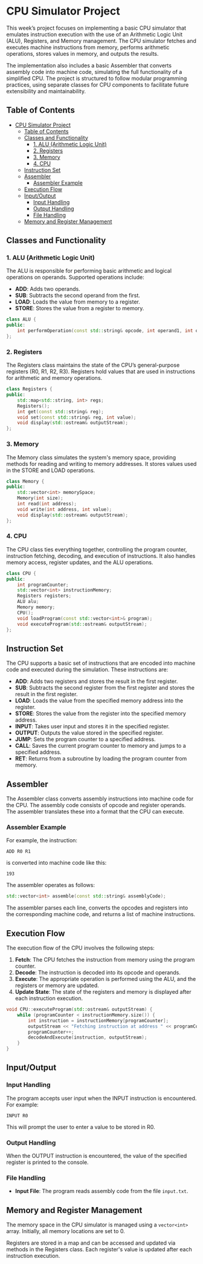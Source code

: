 # CPU Simulator Project

This week’s project focuses on implementing a basic CPU simulator that emulates instruction execution with the use of an Arithmetic Logic Unit (ALU), Registers, and Memory management. The CPU simulator fetches and executes machine instructions from memory, performs arithmetic operations, stores values in memory, and outputs the results.

The implementation also includes a basic Assembler that converts assembly code into machine code, simulating the full functionality of a simplified CPU. The project is structured to follow modular programming practices, using separate classes for CPU components to facilitate future extensibility and maintainability.

## Table of Contents
- [CPU Simulator Project](#cpu-simulator-project)
  - [Table of Contents](#table-of-contents)
  - [Classes and Functionality](#classes-and-functionality)
    - [1. ALU (Arithmetic Logic Unit)](#1-alu-arithmetic-logic-unit)
    - [2. Registers](#2-registers)
    - [3. Memory](#3-memory)
    - [4. CPU](#4-cpu)
  - [Instruction Set](#instruction-set)
  - [Assembler](#assembler)
    - [Assembler Example](#assembler-example)
  - [Execution Flow](#execution-flow)
  - [Input/Output](#inputoutput)
    - [Input Handling](#input-handling)
    - [Output Handling](#output-handling)
    - [File Handling](#file-handling)
  - [Memory and Register Management](#memory-and-register-management)

## Classes and Functionality

### 1. ALU (Arithmetic Logic Unit)

The ALU is responsible for performing basic arithmetic and logical operations on operands. Supported operations include:

- **ADD**: Adds two operands.
- **SUB**: Subtracts the second operand from the first.
- **LOAD**: Loads the value from memory to a register.
- **STORE**: Stores the value from a register to memory.

```cpp
class ALU {
public:
    int performOperation(const std::string& opcode, int operand1, int operand2);
};
```

### 2. Registers

The Registers class maintains the state of the CPU’s general-purpose registers (R0, R1, R2, R3). Registers hold values that are used in instructions for arithmetic and memory operations.

```cpp
class Registers {
public:
    std::map<std::string, int> regs;
    Registers();
    int get(const std::string& reg);
    void set(const std::string& reg, int value);
    void display(std::ostream& outputStream);
};
```

### 3. Memory

The Memory class simulates the system's memory space, providing methods for reading and writing to memory addresses. It stores values used in the STORE and LOAD operations.

```cpp
class Memory {
public:
    std::vector<int> memorySpace;
    Memory(int size);
    int read(int address);
    void write(int address, int value);
    void display(std::ostream& outputStream);
};
```

### 4. CPU

The CPU class ties everything together, controlling the program counter, instruction fetching, decoding, and execution of instructions. It also handles memory access, register updates, and the ALU operations.

```cpp
class CPU {
public:
    int programCounter;
    std::vector<int> instructionMemory;
    Registers registers;
    ALU alu;
    Memory memory;
    CPU();
    void loadProgram(const std::vector<int>& program);
    void executeProgram(std::ostream& outputStream);
};
```

## Instruction Set

The CPU supports a basic set of instructions that are encoded into machine code and executed during the simulation. These instructions are:

- **ADD**: Adds two registers and stores the result in the first register.
- **SUB**: Subtracts the second register from the first register and stores the result in the first register.
- **LOAD**: Loads the value from the specified memory address into the register.
- **STORE**: Stores the value from the register into the specified memory address.
- **INPUT**: Takes user input and stores it in the specified register.
- **OUTPUT**: Outputs the value stored in the specified register.
- **JUMP**: Sets the program counter to a specified address.
- **CALL**: Saves the current program counter to memory and jumps to a specified address.
- **RET**: Returns from a subroutine by loading the program counter from memory.

## Assembler

The Assembler class converts assembly instructions into machine code for the CPU. The assembly code consists of opcode and register operands. The assembler translates these into a format that the CPU can execute.

### Assembler Example

For example, the instruction:

```
ADD R0 R1
```

is converted into machine code like this:

```
193
```

The assembler operates as follows:

```cpp
std::vector<int> assemble(const std::string& assemblyCode);
```

The assembler parses each line, converts the opcodes and registers into the corresponding machine code, and returns a list of machine instructions.

## Execution Flow

The execution flow of the CPU involves the following steps:

1. **Fetch**: The CPU fetches the instruction from memory using the program counter.
2. **Decode**: The instruction is decoded into its opcode and operands.
3. **Execute**: The appropriate operation is performed using the ALU, and the registers or memory are updated.
4. **Update State**: The state of the registers and memory is displayed after each instruction execution.

```cpp
void CPU::executeProgram(std::ostream& outputStream) {
    while (programCounter < instructionMemory.size()) {
        int instruction = instructionMemory[programCounter];
        outputStream << "Fetching instruction at address " << programCounter << ": " << instruction << std::endl;
        programCounter++;
        decodeAndExecute(instruction, outputStream);
    }
}
```

## Input/Output

### Input Handling

The program accepts user input when the INPUT instruction is encountered. For example:

```
INPUT R0
```

This will prompt the user to enter a value to be stored in R0.

### Output Handling

When the OUTPUT instruction is encountered, the value of the specified register is printed to the console.

### File Handling

- **Input File**: The program reads assembly code from the file `input.txt`.


## Memory and Register Management

The memory space in the CPU simulator is managed using a `vector<int>` array. Initially, all memory locations are set to 0.

Registers are stored in a map and can be accessed and updated via methods in the Registers class. Each register's value is updated after each instruction execution.

